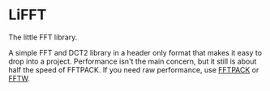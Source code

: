 # LiFFT
The little FFT library.

A simple FFT and DCT2 library in a header only format that makes it easy to drop into a project. Performance isn't the main concern, but it still is about half the speed of FFTPACK. If you need raw performance, use [FFTPACK](https://www.netlib.org/fftpack/) or [FFTW](https://fftw.org/).
